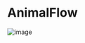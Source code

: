 # AnimalFlow

![image](https://github.com/SolutionsAS/AnimalFlow/assets/90182231/77e8923f-7d2a-4626-9dd2-5f8bf5609579)
